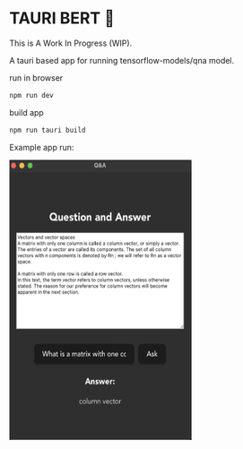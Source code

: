 # TAURI BERT 🤖
This is A Work In Progress (WIP).


A tauri based app for running tensorflow-models/qna model.


run in browser
```bash
npm run dev
```

build app
```bash
npm run tauri build
```

Example app run:

<img src="example.png" alt="screenshot" height="500" width="325"/>

